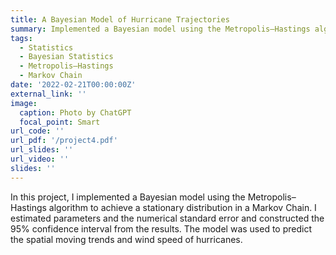 ```yaml
---
title: A Bayesian Model of Hurricane Trajectories
summary: Implemented a Bayesian model using the Metropolis–Hastings algorithm to predict hurricane trajectories.
tags:
  - Statistics
  - Bayesian Statistics
  - Metropolis–Hastings
  - Markov Chain
date: '2022-02-21T00:00:00Z'
external_link: ''
image:
  caption: Photo by ChatGPT
  focal_point: Smart
url_code: ''
url_pdf: '/project4.pdf'
url_slides: ''
url_video: ''
slides: ''
---
```


In this project, I implemented a Bayesian model using the Metropolis–Hastings algorithm to achieve a stationary distribution in a Markov Chain. I estimated parameters and the numerical standard error and constructed the 95% confidence interval from the results. The model was used to predict the spatial moving trends and wind speed of hurricanes.
